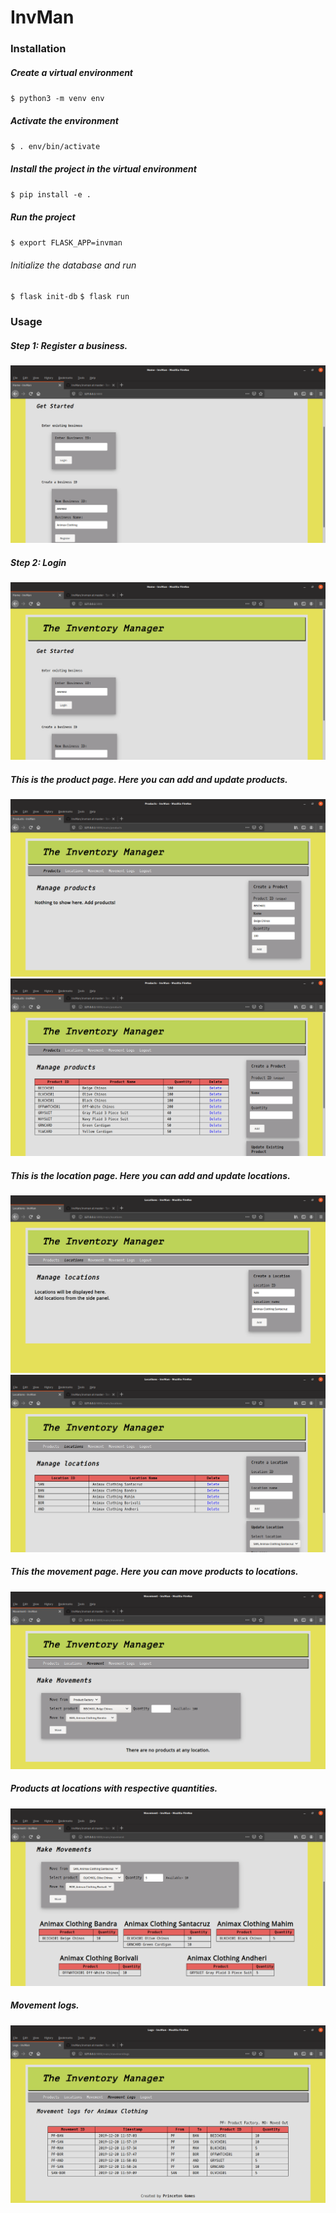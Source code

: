 # InvMan

### Installation
##### Create a virtual environment
`$ python3 -m venv env`
##### Activate the environment
`$ . env/bin/activate`
##### Install the project in the virtual environment
`$ pip install -e .`
##### Run the project
`$ export FLASK_APP=invman`
###### Initialize the database and run
`$ flask init-db`
`$ flask run`

### Usage
##### Step 1: Register a business.
![register](/screens/register.png?raw=true "Register")
##### Step 2: Login
![login](/screens/login.png?raw=true "Login")
##### This is the product page. Here you can add and update products.
![addproducts](/screens/addproducts.png?raw=true)
![addedproducts](/screens/listofproducts.png?raw=true)
##### This is the location page. Here you can add and update locations.
![addlocations](/screens/addlocations.png?raw=true)
![addedlocations](/screens/locationsadded.png?raw=true)
##### This the movement page. Here you can move products to locations.
![movement](/screens/movementpage.png?raw=true)
##### Products at locations with respective quantities.
![productsatlocation](/screens/productsatlocation.png?raw=true)
##### Movement logs.
![movementlogs](/screens/movementlogs.png?raw=true)
